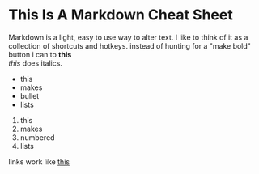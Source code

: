 # This Is A Markdown Cheat Sheet

  Markdown is a light, easy to use way to alter text. I like to think of it as a collection of shortcuts and hotkeys.
  instead of hunting for a "make bold" button i can to **this**  
  *this* does italics.

- this
- makes
- bullet
- lists

1. this
2. makes
3. numbered
4. lists
  
  links work like [this](google.com)
  